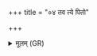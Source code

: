 +++
title = "०४ तव त्ये पितो"

+++
<details><summary>मूलम् (GR)</summary>

तव त्ये पितो रसा  
रजांस्य् अनु विष्ठिताः ।  
दिवि वाता इव श्रिताः ॥
</details>
